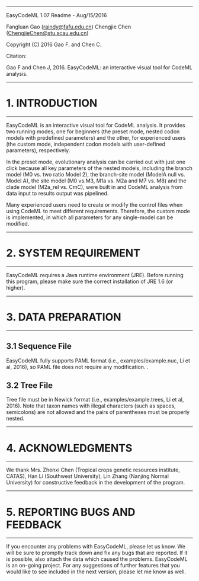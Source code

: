 -----------------------------------------------------------------------------
EasyCodeML 1.07 Readme -	Aug/15/2016

Fangluan Gao (raindy@fafu.edu.cn)
Chengjie Chen (ChengjieChen@stu.scau.edu.cn)

Copyright (C) 2016 Gao F. and Chen C.

Citation:

Gao F and Chen J, 2016. EasyCodeML: an interactive visual tool for CodeML analysis.


-----------------------------------------------------------------------------
# 1. INTRODUCTION
-----------------------------------------------------------------------------
EasyCodeML is an interactive visual tool for CodeML analysis. It provides two running modes, one for beginners (the preset mode, nested codon models with predefined parameters) and the other, for experienced users (the custom mode, independent codon models with user-defined parameters), respectively.

In the preset mode, evolutionary analysis can be carried out with just one click because all key parameters of the nested models, including the branch model (M0 vs. two ratio Model 2), the branch-site model (ModelA null vs. Model A), the site model (M0 vs.M3, M1a vs. M2a and M7 vs. M8) and the clade model (M2a_rel vs. CmC), were built in and CodeML analysis from data input to results output was pipelined.

Many experienced users need to create or modify the control files when using CodeML to meet different requirements. Therefore, the custom mode is implemented, in which all parameters for any single-model can be modified.

-----------------------------------------------------------------------------
# 2.	SYSTEM REQUIREMENT
-----------------------------------------------------------------------------

EasyCodeML requires a Java runtime environment (JRE). Before running this program, please make sure the correct installation of JRE 1.6 (or higher). 

-----------------------------------------------------------------------------
# 3.	DATA PREPARATION
-----------------------------------------------------------------------------
## 3.1 Sequence File
EasyCodeML fully supports PAML format (i.e., examples/example.nuc, Li et al, 2016), so PAML file does not require any modification. .

## 3.2 Tree File
Tree file must be in Newick format (i.e., examples/example.trees, Li et al, 2016). Note that taxon names with illegal characters (such as spaces, semicolons) are not allowed and the pairs of parentheses must be properly nested.

-----------------------------------------------------------------------------
# 4.	ACKNOWLEDGMENTS
-----------------------------------------------------------------------------
We thank Mrs. Zhenxi Chen (Tropical crops genetic resources institute, CATAS), Han Li (Southwest University), Lin Zhang (Nanjing Normal University) for constructive feedback in the development of the program.

-----------------------------------------------------------------------------
# 5.	REPORTING BUGS AND FEEDBACK
-----------------------------------------------------------------------------
If you encounter any problems with EasyCodeML, please let us know. We will be sure to promptly track down and fix any bugs that are reported. If it is possible, also attach the data which caused the problems.
EasyCodeML is an on-going project. For any suggestions of further features that you would like to see included in the next version, please let me know as well. 